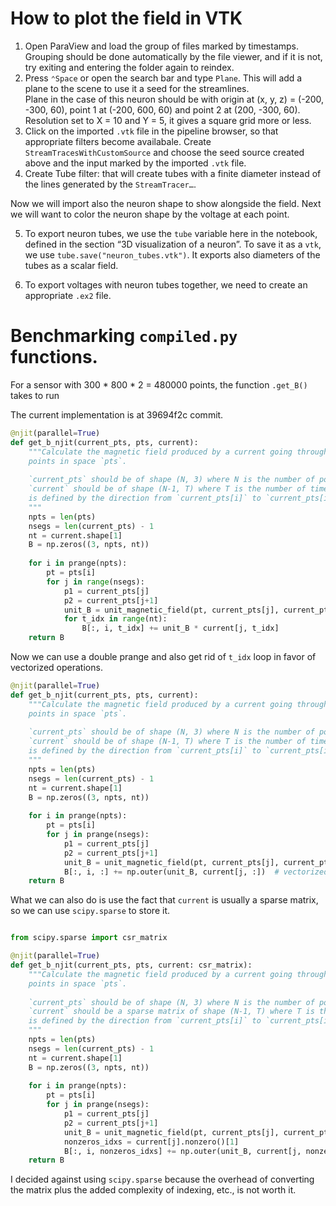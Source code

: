 # How to plot the field in VTK

1. Open ParaView and load the group of files marked by timestamps. Grouping should be done automatically by the file viewer, and if it is not, try exiting and entering the folder again to reindex. 
2. Press `⌃Space` or open the search bar and type `Plane`. This will add a plane to the scene to use it a seed for the streamlines.  
Plane in the case of this neuron should be with origin at (x, y, z) = (-200, -300, 60), point 1 at (-200, 600, 60) and point 2 at (200, -300, 60). Resolution set to X = 10 and Y = 5, it gives a square grid more or less. 
3. Click on the imported `.vtk` file in the pipeline browser, so that appropriate filters become availabale. Create `StreamTracesWithCustomSource` and choose the seed source created above and the input marked by the imported `.vtk` file. 
4. Create Tube filter: that will create tubes with a finite diameter instead of the lines generated by the `StreamTracer…`. 

Now we will import also the neuron shape to show alongside the field. Next we will want to color the neuron shape by the voltage at each point.

5. To export neuron tubes, we use the `tube` variable here in the notebook, defined in the section “3D visualization of a neuron”. To save it as a `vtk`, we use `tube.save("neuron_tubes.vtk")`. It exports also diameters of the tubes as a scalar field. 

6. To export voltages with neuron tubes together, we need to create an appropriate `.ex2` file. 

# Benchmarking `compiled.py` functions.

For a sensor with 300 * 800 * 2 = 480000 points, the function `.get_B()` takes to run

The current implementation is at 39694f2c commit. 

```python
@njit(parallel=True)
def get_b_njit(current_pts, pts, current):
    """Calculate the magnetic field produced by a current going through `current_pts` at
    points in space `pts`.
    
    `current_pts` should be of shape (N, 3) where N is the number of points in the current path, and
    `current` should be of shape (N-1, T) where T is the number of time points. `current` direction
    is defined by the direction from `current_pts[i]` to `current_pts[i+1]`.
    """
    npts = len(pts)
    nsegs = len(current_pts) - 1
    nt = current.shape[1]
    B = np.zeros((3, npts, nt))
    
    for i in prange(npts):
        pt = pts[i]
        for j in range(nsegs):
            p1 = current_pts[j]
            p2 = current_pts[j+1]
            unit_B = unit_magnetic_field(pt, current_pts[j], current_pts[j+1])
            for t_idx in range(nt):
                B[:, i, t_idx] += unit_B * current[j, t_idx]
    return B
```

Now we can use a double prange and also get rid of `t_idx` loop in favor of vectorized operations. 

```python
@njit(parallel=True)
def get_b_njit(current_pts, pts, current):
    """Calculate the magnetic field produced by a current going through `current_pts` at
    points in space `pts`.
    
    `current_pts` should be of shape (N, 3) where N is the number of points in the current path, and
    `current` should be of shape (N-1, T) where T is the number of time points. `current` direction
    is defined by the direction from `current_pts[i]` to `current_pts[i+1]`.
    """
    npts = len(pts)
    nsegs = len(current_pts) - 1
    nt = current.shape[1]
    B = np.zeros((3, npts, nt))
    
    for i in prange(npts):
        pt = pts[i]
        for j in prange(nsegs):
            p1 = current_pts[j]
            p2 = current_pts[j+1]
            unit_B = unit_magnetic_field(pt, current_pts[j], current_pts[j+1])
            B[:, i, :] += np.outer(unit_B, current[j, :])  # vectorized operation over time
    return B
```

What we can also do is use the fact that `current` is usually a sparse matrix, so we can use `scipy.sparse` to store it. 

```python

from scipy.sparse import csr_matrix

@njit(parallel=True)
def get_b_njit(current_pts, pts, current: csr_matrix):
    """Calculate the magnetic field produced by a current going through `current_pts` at
    points in space `pts`.
    
    `current_pts` should be of shape (N, 3) where N is the number of points in the current path, and
    `current` should be a sparse matrix of shape (N-1, T) where T is the number of time points. `current` direction
    is defined by the direction from `current_pts[i]` to `current_pts[i+1]`.
    """
    npts = len(pts)
    nsegs = len(current_pts) - 1
    nt = current.shape[1]
    B = np.zeros((3, npts, nt))
    
    for i in prange(npts):
        pt = pts[i]
        for j in prange(nsegs):
            p1 = current_pts[j]
            p2 = current_pts[j+1]
            unit_B = unit_magnetic_field(pt, current_pts[j], current_pts[j+1])
            nonzeros_idxs = current[j].nonzero()[1]
            B[:, i, nonzeros_idxs] += np.outer(unit_B, current[j, nonzeros_idxs])  # vectorized operation over time
    return B
```

I decided against using `scipy.sparse` because the overhead of converting the matrix plus the added complexity of indexing, etc., is not worth it. 
